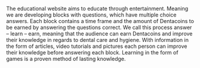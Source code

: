 The educational website aims to educate through entertainment. 
Meaning we are developing blocks with questions, which have multiple choice answers. 
Each block contains a time frame and the amount of Dentacoins to be earned by answering the questions correct. 
We call this process answer – learn – earn, meaning that the audience can earn Dentacoins and improve their knowledge
in regards to dental care and hygiene. 
With information in the form of articles, video tutorials and pictures each person can improve their knowledge
before answering each block. Learning in the form of games is a proven method of lasting knowledge.
